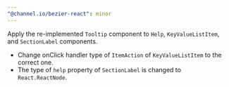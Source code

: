 ```yaml
---
"@channel.io/bezier-react": minor
---
```


Apply the re-implemented `Tooltip` component to `Help`, `KeyValueListItem`, and `SectionLabel` components.

- Change onClick handler type of `ItemAction` of `KeyValueListItem` to the correct one.
- The type of `help` property of `SectionLabel` is changed to `React.ReactNode`.
